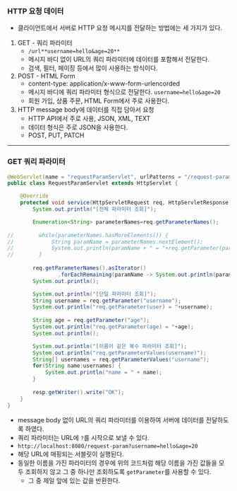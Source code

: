 ### HTTP 요청 데이터
- 클라이언트에서 서버로 HTTP 요청 메시지를 전달하는 방법에는 세 가지가 있다.
1. GET - 쿼리 파라미터
   - `/url**username=hello&age=20**`
   - 메시지 바디 없이 URL의 쿼리 파라미터에 데이터를 포함해서 전달한다.
   - 검색, 필터, 페이징 등에서 많이 사용하는 방식이다.
2. POST - HTML Form
   - content-type: application/x-www-form-urlencorded
   - 메시지 바디에 쿼리 파라미터 형식으로 전달한다. `username=hello&age=20`
   - 회원 가입, 상품 주문, HTML Form에서 주로 사용한다.
3. HTTP message body에 데이터를 직접 담아서 요청
    - HTTP API에서 주로 사용, JSON, XML, TEXT
    - 데이터 형식은 주로 JSON을 사용한다.
    - POST, PUT, PATCH
---
### GET 쿼리 파라미터

```java
@WebServlet(name = "requestParamServlet", urlPatterns = "/request-param")
public class RequestParamServlet extends HttpServlet {

    @Override
    protected void service(HttpServletRequest req, HttpServletResponse resp) throws ServletException, IOException {
        System.out.println("[전체 파라미터 조회]");

        Enumeration<String> parameterNames=req.getParameterNames();
        
//        while(parameterNames.hasMoreElements()) {
//            String paramName = parameterNames.nextElement();
//            System.out.println(paramName + " = "+req.getParameter(paramName));
//        }
        
        req.getParameterNames().asIterator()
                .forEachRemaining(paramName -> System.out.println(paramName + " = "+req.getParameter(paramName)));
        System.out.println();

        System.out.println("[단일 파라미터 조회]");
        String username = req.getParameter("username");
        System.out.println("req.getParameter(user) = "+username);
        
        String age = req.getParameter("age");
        System.out.println("req.getParameter(age) = "+age);
        System.out.println();

        System.out.println("[이름이 같은 복수 파라미터 조회]");
        System.out.println("req.getParameterValues(username)");
        String[] usernames = req.getParameterValues("username");
        for(String name:usernames) {
            System.out.println("name = " + name);
        }
        
        resp.getWriter().write("OK");
    }
}
```
- message body 없이 URL의 쿼리 파라미터를 이용하여 서버에 데이터를 전달하도록 하였다.
- 쿼리 파라미터는 URL에 `?`를 시작으로 보낼 수 있다.
- `http://localhost:8080/request-param?username=hello&age=20`
- 해당 URL에 매핑되는 서블릿이 실행된다. 
- 동일한 이름을 가진 파라미터의 경우에 위의 코드처럼 해당 이름을 가진 값들을 모두 조회하지 않고 그 중 하나만 조회하도록 `getParameter`를 사용할 수 있다.
  - 그 중 제일 앞에 있는 값을 반환한다.
